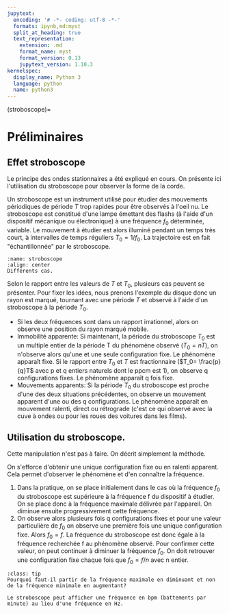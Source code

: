 ```yaml
---
jupytext:
  encoding: '# -*- coding: utf-8 -*-'
  formats: ipynb,md:myst
  split_at_heading: true
  text_representation:
    extension: .md
    format_name: myst
    format_version: 0.13
    jupytext_version: 1.10.3
kernelspec:
  display_name: Python 3
  language: python
  name: python3
---
```


(stroboscope)=
# Préliminaires

## Effet stroboscope
Le principe des ondes stationnaires a été expliqué en cours. On présente ici l'utilisation du stroboscope pour observer la forme de la corde.

Un stroboscope est un instrument utilisé pour étudier des mouvements périodiques de période $T$ trop rapides pour être observés à l'oeil nu. Le stroboscope est constitué d'une lampe émettant des flashs (à l'aide d'un dispositif mécanique ou électronique) à une fréquence $f_0$ déterminée, variable. Le mouvement à étudier est alors illuminé pendant un temps très court, à intervalles de temps réguliers $T_0=1/f_0$. La trajectoire est en fait "échantillonnée" par le stroboscope. 

```{figure} ./images/Signaux_Stroboscope_2.jpg
:name: stroboscope
:align: center
Différents cas.
```
Selon le rapport entre les valeurs de $T$ et $T_0$, plusieurs cas peuvent se présenter. Pour fixer les idées, nous prenons l'exemple du disque donc un rayon est marqué, tournant avec une période $T$ et observé à l'aide d'un stroboscope à la période $T_0$.

* Si les deux fréquences sont dans un rapport irrationnel, alors on observe une position du rayon marqué mobile.
* Immobilité apparente: Si maintenant, la période du stroboscope $T_0$ est un multiple entier de la période T du phénomène observé ($T_0=nT$), on n'observe alors qu'une et une seule configuration fixe. Le phénomène apparaît fixe. Si le rapport entre $T_0$ et $T$ est fractionnaire ($T_0= \frac{p}{q}T$ avec p et q entiers naturels dont le ppcm est 1), on observe q configurations fixes. Le phénomène apparaît q fois fixe.
* Mouvements apparents: Si la période $T_0$ du stroboscope est proche d'une des deux situations précédentes, on observe un mouvement apparent d'une ou des q configurations. Le phénomène apparaît en mouvement ralenti, direct ou rétrograde (c'est ce qui observé avec la cuve à ondes ou pour les roues des voitures dans les films).


## Utilisation du stroboscope.
Cette manipulation n'est pas à faire. On décrit simplement la méthode.

On s'efforce d'obtenir une unique configuration fixe ou en ralenti apparent. Cela permet d'observer le phénomène et d'en connaître la fréquence.

1. Dans la pratique, on se place initialement dans le cas où la fréquence $f_0$ du stroboscope est supérieure à la fréquence f du dispositif à étudier. On se place donc à la fréquence maximale délivrée par l'appareil. On diminue ensuite progressivement cette fréquence.
2. On observe alors plusieurs fois q configurations fixes et pour une valeur particulière de $f_0$ on observe une première fois une unique configuration fixe. Alors $f_0= f$. La fréquence du stroboscope est donc égale à la fréquence recherchée f au phénomène observé. Pour confirmer cette valeur, on peut continuer à diminuer la fréquence $f_0$. On doit retrouver une configuration fixe chaque fois que $f_0= f /n$ avec n entier.

````{admonition} Question
:class: tip
Pourquoi faut-il partir de la fréquence maximale en diminuant et non de la fréquence minimale en augmentant?
````

````{attention} 
Le stroboscope peut afficher une fréquence en bpm (battements par minute) au lieu d'une fréquence en Hz.
````
